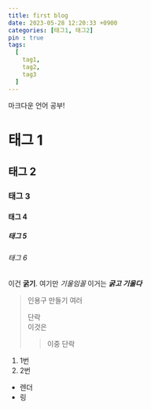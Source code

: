 ```yaml
---
title: first blog
date: 2023-05-28 12:20:33 +0900
categories: [태그1, 태그2]
pin : true
tags:
  [
    tag1,
    tag2,
    tag3
  ]
---
```

마크다운 언어 공부!

# 태그 1
## 태그 2
### 태그 3
#### 태그 4
##### 태그 5
###### 태그 6
이건 **굵기**.
여기만 *기울임꼴*
이거는 ***굵고 기울다***
>인용구 만들기
>여러
>
>단락<br>
>이것은
>
>>이중 단락
1. 1번
2. 2번
- 렌더
- 링